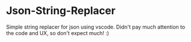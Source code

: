 # Json-String-Replacer

Simple string replacer for json using vscode.
Didn't pay much attention to the code and UX, so don't expect much! :)
